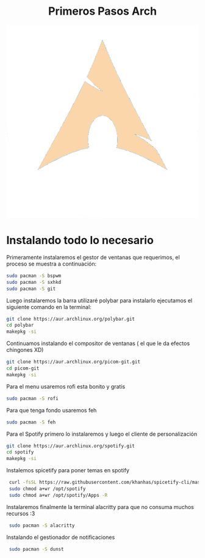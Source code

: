 <h1 align="center">Primeros Pasos Arch</h1>

<p align="center">
 
<img src="https://raw.githubusercontent.com/P4NAD3ROXIS/DotfilesForEverybody/main/Guide/Spanish-Version/Distros/Arch/archlinux.png">

</p>

# Instalando todo lo necesario

Primeramente instalaremos el gestor de ventanas que requerimos, el proceso se muestra a continuación:

```bash
sudo pacman -S bspwm
sudo pacman -S sxhkd
sudo pacman -S git
```

Luego instalaremos la barra utilizaré polybar para instalarlo ejecutamos el siguiente comando en la terminal:

```bash
git clone https://aur.archlinux.org/polybar.git
cd polybar
makepkg -si
```

Continuamos instalando el compositor de ventanas ( el que le da efectos chingones XD)

```bash
git clone https://aur.archlinux.org/picom-git.git
cd picom-git
makepkg -si
```

Para el menu usaremos rofi esta bonito y gratis

```bash
sudo pacman -S rofi
```

Para que tenga fondo usaremos feh

```bash
sudo pacman -S feh
```

Para el Spotify primero lo instalaremos y luego el cliente de personalización

```bash
git clone https://aur.archlinux.org/spotify.git
cd spotify
makepkg -si
```

Instalemos spicetify para poner temas en spotify

```bash
 curl -fsSL https://raw.githubusercontent.com/khanhas/spicetify-cli/master/install.sh | sh
 sudo chmod a+wr /opt/spotify
 sudo chmod a+wr /opt/spotify/Apps -R
 ```

Instalaremos finalmente la terminal alacritty para que no consuma muchos recursos :3

```bash
 sudo pacman -S alacritty
 ```

Instalando el gestionador de notificaciones

```bash
 sudo pacman -S dunst
```
